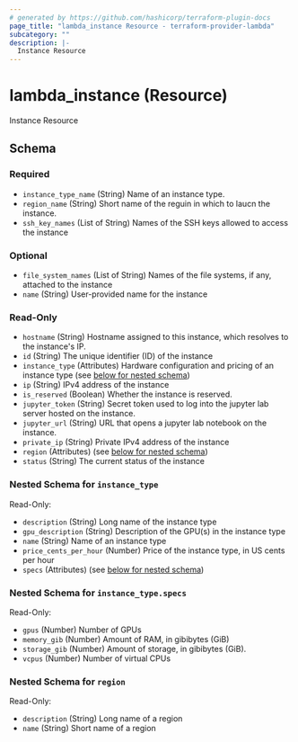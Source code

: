 ```yaml
---
# generated by https://github.com/hashicorp/terraform-plugin-docs
page_title: "lambda_instance Resource - terraform-provider-lambda"
subcategory: ""
description: |-
  Instance Resource
---
```


# lambda_instance (Resource)

Instance Resource



<!-- schema generated by tfplugindocs -->
## Schema

### Required

- `instance_type_name` (String) Name of an instance type.
- `region_name` (String) Short name of the reguin in which to laucn the instance.
- `ssh_key_names` (List of String) Names of the SSH keys allowed to access the instance

### Optional

- `file_system_names` (List of String) Names of the file systems, if any, attached to the instance
- `name` (String) User-provided name for the instance

### Read-Only

- `hostname` (String) Hostname assigned to this instance, which resolves to the instance's IP.
- `id` (String) The unique identifier (ID) of the instance
- `instance_type` (Attributes) Hardware configuration and pricing of an instance type (see [below for nested schema](#nestedatt--instance_type))
- `ip` (String) IPv4 address of the instance
- `is_reserved` (Boolean) Whether the instance is reserved.
- `jupyter_token` (String) Secret token used to log into the jupyter lab server hosted on the instance.
- `jupyter_url` (String) URL that opens a jupyter lab notebook on the instance.
- `private_ip` (String) Private IPv4 address of the instance
- `region` (Attributes) (see [below for nested schema](#nestedatt--region))
- `status` (String) The current status of the instance

<a id="nestedatt--instance_type"></a>
### Nested Schema for `instance_type`

Read-Only:

- `description` (String) Long name of the instance type
- `gpu_description` (String) Description of the GPU(s) in the instance type
- `name` (String) Name of an instance type
- `price_cents_per_hour` (Number) Price of the instance type, in US cents per hour
- `specs` (Attributes) (see [below for nested schema](#nestedatt--instance_type--specs))

<a id="nestedatt--instance_type--specs"></a>
### Nested Schema for `instance_type.specs`

Read-Only:

- `gpus` (Number) Number of GPUs
- `memory_gib` (Number) Amount of RAM, in gibibytes (GiB)
- `storage_gib` (Number) Amount of storage, in gibibytes (GiB).
- `vcpus` (Number) Number of virtual CPUs



<a id="nestedatt--region"></a>
### Nested Schema for `region`

Read-Only:

- `description` (String) Long name of a region
- `name` (String) Short name of a region
